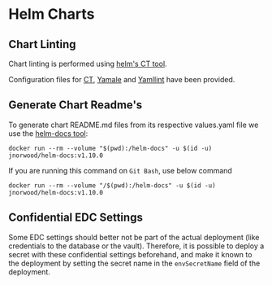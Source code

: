 # Helm Charts

## Chart Linting

Chart linting is performed using [helm's CT tool](https://github.com/helm/chart-testing).

Configuration files for [CT](../ct.yaml), [Yamale](../chart_schema.yaml) and [Yamllint](../lintconf.yaml) have been provided.

## Generate Chart Readme's

To generate chart README.md files from its respective values.yaml file we use the [helm-docs tool](https://github.com/norwoodj/helm-docs):

```shell
docker run --rm --volume "$(pwd):/helm-docs" -u $(id -u) jnorwood/helm-docs:v1.10.0
```

If you are running this command on `Git Bash`, use below command
```shell
docker run --rm --volume "/$(pwd):/helm-docs" -u $(id -u) jnorwood/helm-docs:v1.10.0
```

## Confidential EDC Settings

Some EDC settings should better not be part of the actual deployment (like credentials to the database or the vault). Therefore, it is possible to deploy a secret with these confidential settings beforehand, and make it known to the deployment by setting the secret name in the `envSecretName` field of the deployment.
